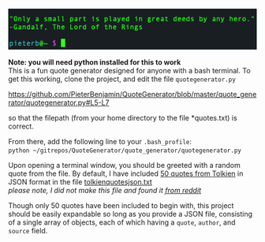 ![raw text](https://github.com/PieterBenjamin/QuoteGenerator/blob/master/Quote%20Generator%20sample.png)  

**Note: you will need python installed for this to work**  
This is a fun quote generator designed for anyone with a bash terminal. To get this working, clone the project, and edit the file `quotegenerator.py` 

https://github.com/PieterBenjamin/QuoteGenerator/blob/master/quote_generator/quotegenerator.py#L5-L7

so that the filepath (from your home directory to the file *quotes.txt) is correct.

From there, add the following line to your `.bash_profile`:  
`python ~/gitrepos/QuoteGenerator/quote_generator/quotegenerator.py`

Upon opening a terminal window, you should be greeted with a random quote from the file. By default, 
I have included [50 quotes from Tolkien](https://pastebin.com/8PznRpXv) in JSON
format in the file [tolkienquotesjson.txt](https://github.com/PieterBenjamin/QuoteGenerator/blob/master/quote_generator/tolkienquotesjson.txt)  
*please note, I did not make this file and found it [from reddit](https://www.reddit.com/r/lotr/comments/4d5ss7/50_lotr_quotes_included_json_file/)*

Though only 50 quotes have been included to begin with, this project should be easily expandable so long as you provide
a JSON file, consisting of a single array of objects, each of which having a `quote`, `author`, and `source` field.
